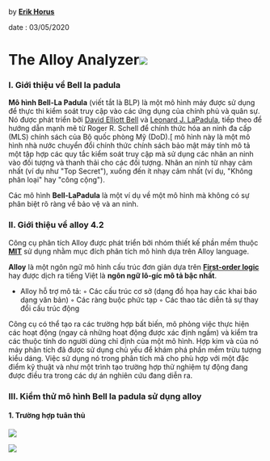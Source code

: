 

by **[Erik Horus](https://github.com/ErikHorus1249)**

date : 03/05/2020

# The Alloy Analyzer![](https://upload.wikimedia.org/wikipedia/commons/thumb/d/d3/AddressBook1_ShowFor4But1.jpg/500px-AddressBook1_ShowFor4But1.jpg)


### I. Giới thiệu về  Bell la padula
**Mô hình Bell-La Padula**  (viết tắt là BLP) là một mô hình máy được sử dụng để thực thi kiểm soát truy cập vào các ứng dụng của chính phủ và quân sự. Nó được phát triển bởi  [David Elliott Bell](https://vi.wikipedia.org/w/index.php?title=David_Elliott_Bell&action=edit&redlink=1 "David Elliott Bell (trang chưa được viết)")  và  [Leonard J. LaPadula](https://vi.wikipedia.org/w/index.php?title=Leonard_J._LaPadula&action=edit&redlink=1 "Leonard J. LaPadula (trang chưa được viết)"), tiếp theo để hướng dẫn mạnh mẽ từ Roger R. Schell để chính thức hóa an ninh đa cấp (MLS) chính sách của Bộ quốc phòng Mỹ (DoD).[ mô hình này là một mô hình nhà nước chuyển đổi chính thức chính sách bảo mật máy tính mô tả một tập hợp các quy tắc kiểm soát truy cập mà sử dụng các nhãn an ninh vào đối tượng và thanh thải cho các đối tượng. Nhãn an ninh từ nhạy cảm nhất (ví dụ như "Top Secret"), xuống đến ít nhạy cảm nhất (ví dụ, "Không phân loại" hay "công cộng").

Các mô hình **Bell-LaPadula** là một ví dụ về một mô hình mà không có sự phân biệt rõ ràng về bảo vệ và an ninh.
### II. Giới thiệu về  alloy 4.2

Công cụ phân tích Alloy  được phát triển bởi nhóm thiết kế phần mềm thuộc **[MIT](http://sdg.csail.mit.edu/)** sử dụng nhằm mục đích phân tích mô hình dựa trên Alloy language.

**Alloy** là một ngôn ngữ mô hình cấu trúc đơn giản dựa trên **[First-order logic](https://en.wikipedia.org/wiki/First-order_logic)** hay được dịch ra tiếng Việt là  **ngôn ngữ lô-gíc mô tả bậc nhất**. 
- Alloy hỗ trợ mô tả:
◦ Các cấu trúc cơ sở (dạng đồ họa hay các
khai báo dạng văn bản)
◦ Các ràng buộc phức tạp
◦ Các thao tác diễn tả sự thay đổi cấu trúc
động



Công cụ có thể tạo ra các trường hợp bất biến, mô phỏng việc thực hiện các hoạt động (ngay cả những hoạt động được xác định ngầm) và kiểm tra các thuộc tính do người dùng chỉ định của một mô hình. Hợp kim và của nó
    máy phân tích đã được sử dụng chủ yếu để khám phá phần mềm trừu tượng
    kiểu dáng. Việc sử dụng nó trong phân tích mã cho phù hợp với một
    đặc điểm kỹ thuật và như một trình tạo trường hợp thử nghiệm tự động đang được
    điều tra trong các dự án nghiên cứu đang diễn ra.
  
### III. Kiểm thử mô hình   Bell la padula sử dụng alloy

#### 1. Trường hợp tuân thủ

![](https://i.imgur.com/PLBeo0x.png)

![](https://i.imgur.com/qXvjXt3.png)

